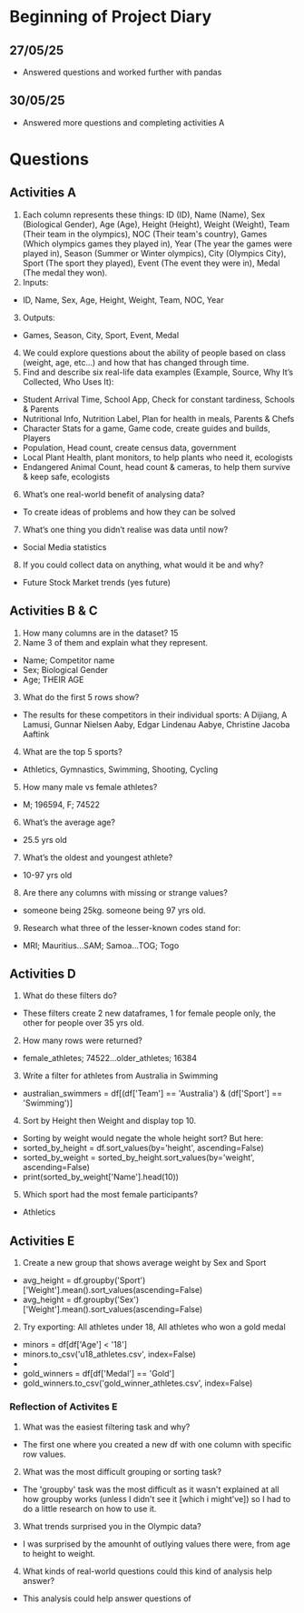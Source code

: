 # Beginning of Project Diary

## 27/05/25
- Answered questions and worked further with pandas

## 30/05/25
- Answered more questions and completing activities A

# Questions

## Activities A

1. Each column represents these things: ID (ID), Name (Name), Sex (Biological Gender), Age (Age), Height (Height), Weight (Weight), Team (Their team in the olympics), NOC (Their team's country), Games (Which olympics games they played in), Year (The year the games were played in), Season (Summer or Winter olympics), City (Olympics City), Sport (The sport they played), Event (The event they were in), Medal (The medal they won).
2. Inputs:
- ID, Name, Sex, Age, Height, Weight, Team, NOC, Year
3. Outputs:
- Games, Season, City, Sport, Event, Medal
4. We could explore questions about the ability of people based on class (weight, age, etc...) and how that has changed through time.
5. Find and describe six real-life data examples (Example, Source, Why It’s Collected, Who Uses It):
- Student Arrival Time, School App, Check for constant tardiness, Schools & Parents
- Nutritional Info, Nutrition Label, Plan for health in meals, Parents & Chefs
- Character Stats for a game, Game code, create guides and builds, Players
- Population, Head count, create census data, government
- Local Plant Health, plant monitors, to help plants who need it, ecologists
- Endangered Animal Count, head count & cameras, to help them survive & keep safe, ecologists
6. What’s one real-world benefit of analysing data?
- To create ideas of problems and how they can be solved
7. What’s one thing you didn’t realise was data until now?
- Social Media statistics
8. If you could collect data on anything, what would it be and why?
- Future Stock Market trends (yes future)

## Activities B & C

1. How many columns are in the dataset?
15
2. Name 3 of them and explain what they represent.
- Name; Competitor name
- Sex; Biological Gender
- Age; THEIR AGE
3. What do the first 5 rows show?
- The results for these competitors in their individual sports: A Dijiang, A Lamusi, Gunnar Nielsen Aaby, Edgar Lindenau Aabye, Christine Jacoba Aaftink
4. What are the top 5 sports?
- Athletics, Gymnastics, Swimming, Shooting, Cycling
5. How many male vs female athletes?
- M; 196594, F; 74522

6. What’s the average age?
- 25.5 yrs old
7. What’s the oldest and youngest athlete?
- 10-97 yrs old
8. Are there any columns with missing or strange values?
- someone being 25kg. someone being 97 yrs old.
9. Research what three of the lesser-known codes stand for:
- MRI; Mauritius...SAM; Samoa...TOG; Togo

## Activities D

1. What do these filters do?
- These filters create 2 new dataframes, 1 for female people only, the other for people over 35 yrs old.
2. How many rows were returned?
- female_athletes; 74522...older_athletes; 16384
3. Write a filter for athletes from Australia in Swimming
- australian_swimmers = df[(df['Team'] == 'Australia') & (df['Sport'] == 'Swimming')]
4. Sort by Height then Weight and display top 10.
- Sorting by weight would negate the whole height sort? But here:
- sorted_by_height = df.sort_values(by='height', ascending=False)
- sorted_by_weight = sorted_by_height.sort_values(by='weight', ascending=False)
- print(sorted_by_weight['Name'].head(10))
5. Which sport had the most female participants?
- Athletics

## Activities E

1. Create a new group that shows average weight by Sex and Sport
- avg_height = df.groupby('Sport')['Weight'].mean().sort_values(ascending=False)
- avg_height = df.groupby('Sex')['Weight'].mean().sort_values(ascending=False)
2. Try exporting: All athletes under 18, All athletes who won a gold medal
- minors = df[df['Age'] < '18']
- minors.to_csv('u18_athletes.csv', index=False)
- 
- gold_winners = df[df['Medal'] == 'Gold']
- gold_winners.to_csv('gold_winner_athletes.csv', index=False)

### Reflection of Activites E

1. What was the easiest filtering task and why?
- The first one where you created a new df with one column with specific row values.
2. What was the most difficult grouping or sorting task?
- The 'groupby' task was the most difficult as it wasn't explained at all how groupby works (unless I didn't see it [which i might've]) so I had to do a little research on how to use it.
3. What trends surprised you in the Olympic data?
- I was surprised by the amounht of outlying values there were, from age to height to weight.
4. What kinds of real-world questions could this kind of analysis help answer?
- This analysis could help answer questions of 